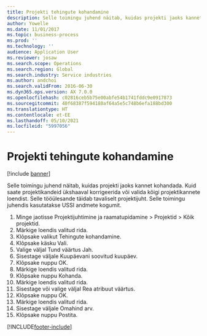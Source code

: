 ```yaml
---
title: Projekti tehingute kohandamine
description: Selle toimingu juhend näitab, kuidas projekti jaoks kannet kohandada.
author: Yowelle
ms.date: 11/01/2017
ms.topic: business-process
ms.prod: ''
ms.technology: ''
audience: Application User
ms.reviewer: josaw
ms.search.scope: Operations
ms.search.region: Global
ms.search.industry: Service industries
ms.author: andchoi
ms.search.validFrom: 2016-06-30
ms.dyn365.ops.version: AX 7.0.0
ms.openlocfilehash: c02816ceb5b75e00abfe54b1741fddc9e0917873
ms.sourcegitcommit: 40f68387f594180af64a5e5c748b6efa188bd300
ms.translationtype: HT
ms.contentlocale: et-EE
ms.lasthandoff: 05/10/2021
ms.locfileid: "5997056"
---
```

# <a name="adjust-project-transactions"></a>Projekti tehingute kohandamine

[!include [banner](../../includes/banner.md)]

Selle toimingu juhend näitab, kuidas projekti jaoks kannet kohandada. Kuid saate projektikandeid ükshaaval korrigeerida või valida kõigi projektikannete loendist. Selle tööülesande täidab tavaliselt projektijuht. Selle toimingu juhendis kasutatakse USSI andmete kogumit.

1. Minge jaotisse Projektijuhtimine ja raamatupidamine > Projektid > Kõik projektid. 
2. Märkige loendis valitud rida. 
3. Klõpsake valikut Tehingute kohandamine. 
4. Klõpsake käsku Vali. 
5. Valige väljal Tund väärtus Jah. 
6. Sisestage väljale Kuupäevani soovitud kuupäev. 
7. Klõpsake nuppu OK. 
8. Märkige loendis valitud rida. 
9. Klõpsake nuppu Kohanda. 
10. Märkige loendis valitud rida. 
11. Sisestage või valige väljal Rea atribuut väärtus. 
12. Klõpsake nuppu OK. 
13. Märkige loendis valitud rida. 
14. Sisestage väljale Omahind arv. 
15. Klõpsake nuppu Postita. 


[!INCLUDE[footer-include](../../includes/footer-banner.md)]